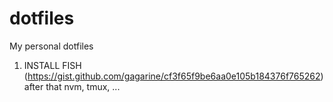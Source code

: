 # dotfiles
My personal dotfiles

1. INSTALL FISH (https://gist.github.com/gagarine/cf3f65f9be6aa0e105b184376f765262) after that nvm, tmux, ...
